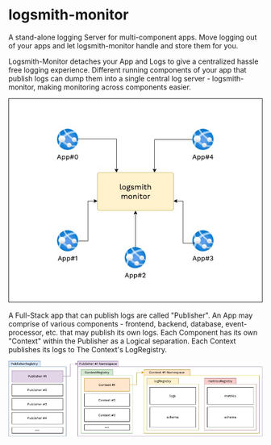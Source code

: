 # logsmith-monitor

A stand-alone logging Server for  multi-component apps. Move logging out of your apps and let logsmith-monitor handle and store them for you.

Logsmith-Monitor detaches your App and Logs to give a centralized hassle free logging experience. Different running components of your app that publish logs can dump them into a single central log server - logsmith-monitor, making monitoring across components easier.


<center>
<img src="./documentation/architecture/diagrams/logsmith-monitor.jpg" />
</center>


A Full-Stack app that can publish logs are called "Publisher". An App may comprise of various components - frontend, backend, database, event-processor, etc. that may publish its own logs. Each Component has its own "Context" within the Publisher as a Logical separation. Each Context publishes its logs to The Context's LogRegistry.

![Diagram](./documentation/architecture/diagrams/logsmith-monitor-flow-Page-2.jpg)
